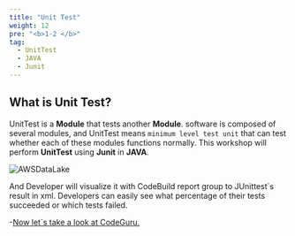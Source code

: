 ```yaml
---
title: "Unit Test"
weight: 12
pre: "<b>1-2 </b>"
tag:
  - UnitTest
  - JAVA
  - Junit
---
```


## What is Unit Test?

UnitTest is a **Module** that tests another **Module**. software is composed of several modules, and UnitTest means `minimum level test unit` that can test whether each of these modules functions normally. This workshop will perform **UnitTest** using **Junit**  in **JAVA**.

![AWSDataLake](/images/test-of.jpeg)

And Developer will visualize it with CodeBuild report group to JUnittest`s result in xml.
Developers can easily see what percentage of their tests succeeded or which tests failed.


-[Now let`s take a look at CodeGuru.](/en/introduction/codeguru) 
 